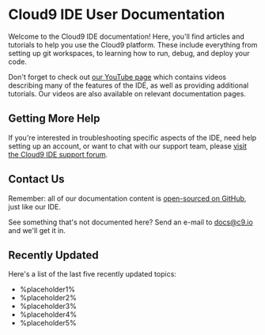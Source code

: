 # Cloud9 IDE User Documentation

Welcome to the Cloud9 IDE documentation! Here, you'll find articles and tutorials to help you use the Cloud9 platform. These include everything from setting up git workspaces, to learning how to run, debug, and deploy your code.

Don't forget to check out [our YouTube page](http://www.youtube.com/user/c9ide/videos?flow=grid&view=1) which contains videos describing many of the features of the IDE, as well as providing additional tutorials. Our videos are also available on relevant documentation pages.

## Getting More Help

If you're interested in troubleshooting specific aspects of the IDE, need help setting up an account, or want to chat with our support team, please [visit the Cloud9 IDE support forum](http://support.cloud9ide.com/forums).

## Contact Us

Remember: all of our documentation content is [open-sourced on GitHub](https://github.com/c9/docs.c9.io), just like our IDE.

See something that's not documented here? Send an e-mail to <a href="mailto:docs@c9.io">docs@c9.io</a> and we'll get it in.

## Recently Updated

Here's a list of the last five recently updated topics:

* %placeholder1%
* %placeholder2%
* %placeholder3%
* %placeholder4%
* %placeholder5%
